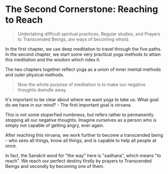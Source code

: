# The Second Cornerstone: Reaching to Reach

> Undertaking difficult spiritual practices, Regular studies, and Prayers to Transcended Beings, are ways of becoming whold.

In the first chapter, we use deep meditation to travel through the five paths. In the second chapter, we start some very practical yoga methods to attain this meditation and the wisdom which rides it.

The two chapters together reflect yoga as a union of inner mental methods and outer physical methods.

> Now the whole purpose of meditation is to make our negative thoughts dwindle away.

It's important to be clear about where we want yoga to take us. What goal do we have in our mind? - The first important goal is nirvana.

This is not some stuperfied numbness, but refers rather to permanently stopping all our negative thoughts. Imagine ourselves as a person who is simply not capable of getting angry, ever again.

After reaching this nirvana, we work further to become a transcended being - who sees all things, know all things, and is capable to help all people at once.

In fact, the Sanskrit word for "the way" here is "sadhana", which means "to reach". We reach our perfect destiny firstly by prayers to Transcended Beings and secondly by becoming one of them.
